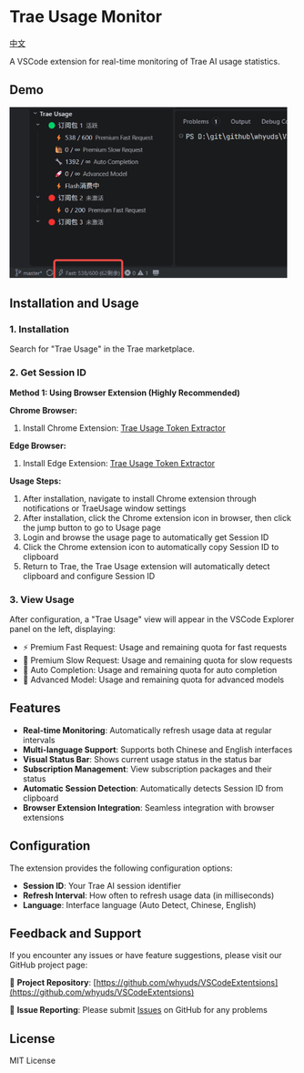 # Trae Usage Monitor

[中文](README.md)

A VSCode extension for real-time monitoring of Trae AI usage statistics.

## Demo

<div>
  <img src="img/image.png" alt="Feature Screenshot" height="300">
</div>

## Installation and Usage

### 1. Installation

Search for "Trae Usage" in the Trae marketplace.

### 2. Get Session ID

**Method 1: Using Browser Extension (Highly Recommended)**

**Chrome Browser:**
1. Install Chrome Extension: [Trae Usage Token Extractor](https://chromewebstore.google.com/detail/edkpaodbjadikhahggapfilgmfijjhei?utm_source=item-share-cb)

**Edge Browser:**
1. Install Edge Extension: [Trae Usage Token Extractor](https://microsoftedge.microsoft.com/addons/detail/webelementtracker/leopdblngeedggognlgokdlfpiojalji)

**Usage Steps:**
1. After installation, navigate to install Chrome extension through notifications or TraeUsage window settings
2. After installation, click the Chrome extension icon in browser, then click the jump button to go to Usage page
3. Login and browse the usage page to automatically get Session ID
4. Click the Chrome extension icon to automatically copy Session ID to clipboard
5. Return to Trae, the Trae Usage extension will automatically detect clipboard and configure Session ID

### 3. View Usage

After configuration, a "Trae Usage" view will appear in the VSCode Explorer panel on the left, displaying:

- ⚡ Premium Fast Request: Usage and remaining quota for fast requests
- 🐌 Premium Slow Request: Usage and remaining quota for slow requests
- 🔧 Auto Completion: Usage and remaining quota for auto completion
- 🚀 Advanced Model: Usage and remaining quota for advanced models

## Features

- **Real-time Monitoring**: Automatically refresh usage data at regular intervals
- **Multi-language Support**: Supports both Chinese and English interfaces
- **Visual Status Bar**: Shows current usage status in the status bar
- **Subscription Management**: View subscription packages and their status
- **Automatic Session Detection**: Automatically detects Session ID from clipboard
- **Browser Extension Integration**: Seamless integration with browser extensions

## Configuration

The extension provides the following configuration options:

- **Session ID**: Your Trae AI session identifier
- **Refresh Interval**: How often to refresh usage data (in milliseconds)
- **Language**: Interface language (Auto Detect, Chinese, English)

## Feedback and Support

If you encounter any issues or have feature suggestions, please visit our GitHub project page:

🔗 **Project Repository**: [https://github.com/whyuds/VSCodeExtentsions](https://github.com/whyuds/VSCodeExtentsions)

💬 **Issue Reporting**: Please submit [Issues](https://github.com/whyuds/VSCodeExtentsions/issues) on GitHub for any problems

## License

MIT License